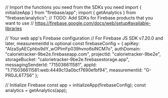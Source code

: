 // Import the functions you need from the SDKs you need
import { initializeApp } from "firebase/app";
import { getAnalytics } from "firebase/analytics";
// TODO: Add SDKs for Firebase products that you want to use
// https://firebase.google.com/docs/web/setup#available-libraries

// Your web app's Firebase configuration
// For Firebase JS SDK v7.20.0 and later, measurementId is optional
const firebaseConfig = {
  apiKey: "AIzaSyAECphbs9dY_wOPImFp039hvno6slNCM7o",
  authDomain: "calorietracker-9be2e.firebaseapp.com",
  projectId: "calorietracker-9be2e",
  storageBucket: "calorietracker-9be2e.firebasestorage.app",
  messagingSenderId: "715036611581",
  appId: "1:715036611581:web:4449c13a0bcf7690efbf94",
  measurementId: "G-PR0JL6T7S6"
};

// Initialize Firebase
const app = initializeApp(firebaseConfig);
const analytics = getAnalytics(app);